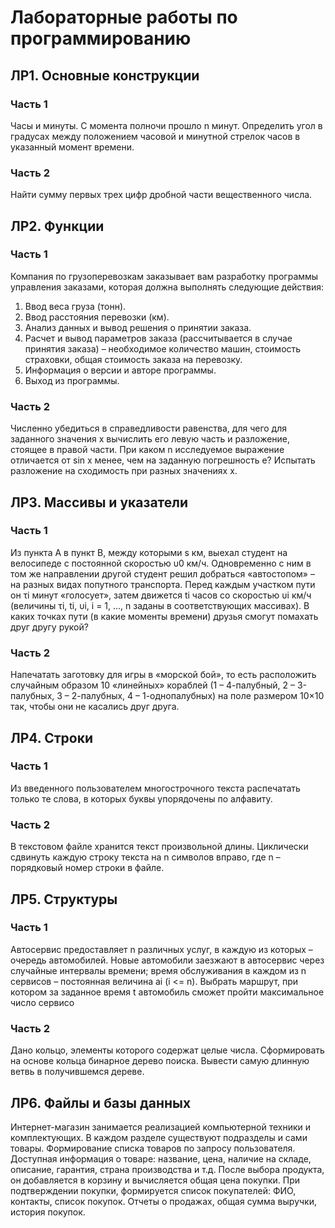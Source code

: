 # Лабораторные работы по программированию

## ЛР1. Основные конструкции

### Часть 1
Часы и минуты. С момента полночи прошло n минут. Определить
угол в градусах между положением часовой и минутной стрелок
часов в указанный момент времени.

### Часть 2
Найти сумму первых трех цифр дробной части вещественного
числа.

## ЛР2. Функции

### Часть 1
Компания по грузоперевозкам заказывает вам
разработку программы управления заказами, которая должна
выполнять следующие действия:
1. Ввод веса груза (тонн).
2. Ввод расстояния перевозки (км).
3. Анализ данных и вывод решения о принятии заказа.
4. Расчет и вывод параметров заказа (рассчитывается в случае
принятия заказа) – необходимое количество машин, стоимость
страховки, общая стоимость заказа на перевозку.
5. Информация о версии и авторе программы.
6. Выход из программы.

### Часть 2
Численно убедиться в справедливости равенства, для чего для
заданного значения х вычислить его левую часть и разложение,
стоящее в правой части. При каком n исследуемое выражение
отличается от sin x менее, чем на заданную погрешность e?
Испытать разложение на сходимость при разных значениях х.

## ЛР3. Массивы и указатели

### Часть 1

Из пункта А в пункт B, между которыми s км, выехал
студент на велосипеде с постоянной скоростью υ0 км/ч.
Одновременно с ним в том же направлении другой студент решил
добраться «автостопом» – на разных видах попутного транспорта.
Перед каждым участком пути он τi минут «голосует», затем
движется ti часов со скоростью υi км/ч (величины τi, ti, υi, i = 1, …, n
заданы в соответствующих массивах). В каких точках пути (в какие
моменты времени) друзья смогут помахать друг другу рукой?

### Часть 2
Напечатать заготовку для игры в «морской бой», то
есть расположить случайным образом 10 «линейных» кораблей (1 –
4-палубный, 2 – 3-палубных, 3 – 2-палубных, 4 – 1-однопалубных) на
поле размером 10×10 так, чтобы они не касались друг друга.
## ЛР4. Строки

### Часть 1
Из введенного пользователем многострочного текста распечатать
только те слова, в которых буквы упорядочены по алфавиту.

### Часть 2
В текстовом файле хранится текст произвольной длины.
Циклически сдвинуть каждую строку текста на n символов вправо,
где n – порядковый номер строки в файле.

## ЛР5. Структуры

### Часть 1
Автосервис предоставляет n различных услуг, в
каждую из которых – очередь автомобилей. Новые автомобили
заезжают в автосервис через случайные интервалы времени; время
обслуживания в каждом из n сервисов – постоянная величина ai (i
<= n). Выбрать маршрут, при котором за заданное время t
автомобиль сможет пройти максимальное число сервисо

### Часть 2
Дано кольцо, элементы которого содержат целые числа.
Сформировать на основе кольца бинарное дерево поиска. Вывести
самую длинную ветвь в получившемся дереве.

## ЛР6. Файлы и базы данных
Интернет-магазин занимается реализацией компьютерной
техники и комплектующих. В каждом разделе существуют
подразделы и сами товары. Формирование списка товаров по
запросу пользователя. Доступная информация о товаре: название,
цена, наличие на складе, описание, гарантия, страна производства и
т.д. После выбора продукта, он добавляется в корзину и
вычисляется общая цена покупки. При подтверждении покупки,
формируется список покупателей: ФИО, контакты, список покупок.
Отчеты о продажах, общая сумма выручки, история покупок.